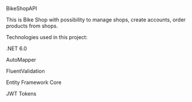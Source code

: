 BikeShopAPI

This is Bike Shop with possibility to manage shops, create accounts, order products from shops.

Technologies used in this project:

.NET 6.0

AutoMapper

FluentValidation

Entity Framework Core 

JWT Tokens
